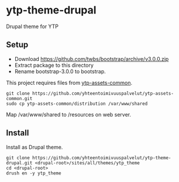 ytp-theme-drupal
================

Drupal theme for YTP

Setup
-----

- Download https://github.com/twbs/bootstrap/archive/v3.0.0.zip
- Extract package to this directory
- Rename bootstrap-3.0.0 to bootstrap.

This project requires files from [ytp-assets-common](https://github.com/yhteentoimivuuspalvelut/ytp-assets-common).

    git clone https://github.com/yhteentoimivuuspalvelut/ytp-assets-common.git
    sudo cp ytp-assets-common/distribution /var/www/shared

Map /var/www/shared to /resources on web server.

Install
-------

Install as Drupal theme.

    git clone https://github.com/yhteentoimivuuspalvelut/ytp-theme-drupal.git <drupal-root>/sites/all/themes/ytp_theme
    cd <drupal-root>
    drush en -y ytp_theme
